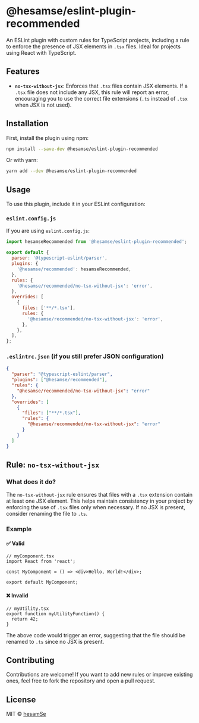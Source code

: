 
# @hesamse/eslint-plugin-recommended

An ESLint plugin with custom rules for TypeScript projects, including a rule to enforce the presence of JSX elements in `.tsx` files. Ideal for projects using React with TypeScript.

## Features

- **`no-tsx-without-jsx`**: Enforces that `.tsx` files contain JSX elements. If a `.tsx` file does not include any JSX, this rule will report an error, encouraging you to use the correct file extensions (`.ts` instead of `.tsx` when JSX is not used).

## Installation

First, install the plugin using npm:

```bash
npm install --save-dev @hesamse/eslint-plugin-recommended
```

Or with yarn:

```bash
yarn add --dev @hesamse/eslint-plugin-recommended
```

## Usage

To use this plugin, include it in your ESLint configuration:

### `eslint.config.js`

If you are using `eslint.config.js`:

```javascript
import hesamseRecommended from '@hesamse/eslint-plugin-recommended';

export default {
  parser: '@typescript-eslint/parser',
  plugins: {
    '@hesamse/recommended': hesamseRecommended,
  },
  rules: {
    '@hesamse/recommended/no-tsx-without-jsx': 'error',
  },
  overrides: [
    {
      files: ['**/*.tsx'],
      rules: {
        '@hesamse/recommended/no-tsx-without-jsx': 'error',
      },
    },
  ],
};
```

### `.eslintrc.json` (if you still prefer JSON configuration)

```json
{
  "parser": "@typescript-eslint/parser",
  "plugins": ["@hesamse/recommended"],
  "rules": {
    "@hesamse/recommended/no-tsx-without-jsx": "error"
  },
  "overrides": [
    {
      "files": ["**/*.tsx"],
      "rules": {
        "@hesamse/recommended/no-tsx-without-jsx": "error"
      }
    }
  ]
}
```

## Rule: `no-tsx-without-jsx`

### What does it do?

The `no-tsx-without-jsx` rule ensures that files with a `.tsx` extension contain at least one JSX element. This helps maintain consistency in your project by enforcing the use of `.tsx` files only when necessary. If no JSX is present, consider renaming the file to `.ts`.

### Example

#### ✅ Valid

```tsx
// myComponent.tsx
import React from 'react';

const MyComponent = () => <div>Hello, World!</div>;

export default MyComponent;
```

#### ❌ Invalid

```tsx
// myUtility.tsx
export function myUtilityFunction() {
  return 42;
}
```

The above code would trigger an error, suggesting that the file should be renamed to `.ts` since no JSX is present.

## Contributing

Contributions are welcome! If you want to add new rules or improve existing ones, feel free to fork the repository and open a pull request.

## License

MIT © [hesamSe](https://github.com/hesamSe)
